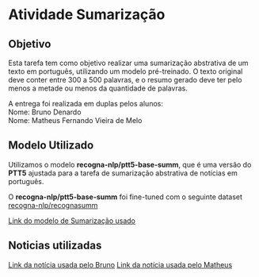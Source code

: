 # Atividade Sumarização

## Objetivo

Esta tarefa tem como objetivo realizar uma sumarização abstrativa de um texto em português, utilizando um modelo pré-treinado. O texto original deve conter entre 300 a 500 palavras, e o resumo gerado deve ter pelo menos a metade ou menos da quantidade de palavras.

A entrega foi realizada em duplas pelos alunos:\
Nome: Bruno Denardo\
Nome: Matheus Fernando Vieira de Melo

## Modelo Utilizado

Utilizamos o modelo **recogna-nlp/ptt5-base-summ**, que é uma versão do **PTT5** ajustada para a tarefa de sumarização abstrativa de notícias em português.

O **recogna-nlp/ptt5-base-summ** foi fine-tuned com o seguinte dataset [recogna-nlp/recognasumm](https://huggingface.co/datasets/recogna-nlp/recognasumm)


[Link do modelo de Sumarização usado](https://huggingface.co/recogna-nlp/ptt5-base-summ)

## Noticias utilizadas

[Link da notícia usada pelo Bruno](https://g1.globo.com/ciencia/noticia/2025/06/19/mumia-pre-inca-de-mil-anos-e-encontrada-em-escavacao-de-gasoduto-no-peru-fotos.ghtml)
[Link da notícia usada pelo Matheus](https://g1.globo.com/mundo/noticia/2025/06/19/furacao-erick-toca-solo-mexico-ventos-mais-de-200-kmh.ghtml)
